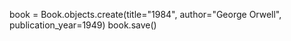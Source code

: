 book = Book.objects.create(title="1984", author="George Orwell", publication_year=1949)
book.save()
